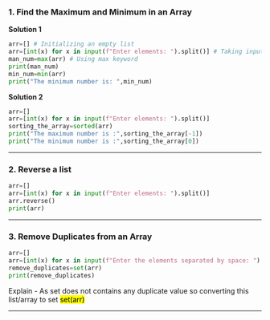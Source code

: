 ### 1. Find the Maximum and Minimum in an Array
**Solution 1**
```python
arr=[] # Initializing an empty list
arr=[int(x) for x in input(f"Enter elements: ").split()] # Taking input from user using list comprehension.
man_num=max(arr) # Using max keyword
print(man_num)
min_num=min(arr)
print("The minimum number is: ",min_num)
```

**Solution 2**
```python
arr=[]
arr=[int(x) for x in input(f"Enter elements: ").split()]
sorting_the_array=sorted(arr)
print("The maximum number is :",sorting_the_array[-1])
print("The minimum number is :",sorting_the_array[0])
```
----------------------
### 2. Reverse a list
```python
arr=[]
arr=[int(x) for x in input(f"Enter elements: ").split()]
arr.reverse()
print(arr)
```
---------------------
### 3. Remove Duplicates from an Array
```python
arr=[]
arr=[int(x) for x in input(f"Enter the elements separated by space: ").split()]
remove_duplicates=set(arr)
print(remove_duplicates)
```
Explain - As set does not contains any duplicate value so converting this list/array to set <mark>set(arr)</mark>

---------------------

